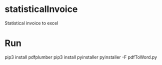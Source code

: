 # statisticalInvoice
Statistical invoice to excel

# Run
pip3 install pdfplumber
pip3 install pyinstaller
pyinstaller -F pdfToWord.py
